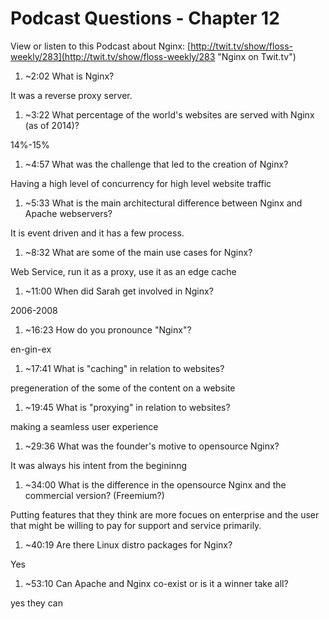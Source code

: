 # Podcast Questions - Chapter 12

View or listen to this Podcast about Nginx: [http://twit.tv/show/floss-weekly/283](http://twit.tv/show/floss-weekly/283 "Nginx on Twit.tv")

1) ~2:02 What is Nginx?

It was a reverse proxy server.  

1) ~3:22 What percentage of the world's websites are served with Nginx (as of 2014)?

14%-15%

1) ~4:57 What was the challenge that led to the creation of Nginx?

Having a high level of concurrency for high level website traffic

1) ~5:33 What is the main architectural difference between Nginx and Apache webservers?

It is event driven and it has a few process. 

1) ~8:32 What are some of the main use cases for Nginx?

Web Service, run it as a proxy, use it as an edge cache

1) ~11:00 When did Sarah get involved in Nginx?

2006-2008

1) ~16:23 How do you pronounce "Nginx"?

en-gin-ex

1) ~17:41 What is "caching" in relation to websites?

pregeneration of the some of the content on a website 

1) ~19:45 What is "proxying" in relation to websites?

making a seamless user experience 

1) ~29:36 What was the founder's motive to opensource Nginx?

It was always his intent from the begininng 

1) ~34:00 What is the difference in the opensource Nginx and the commercial version? (Freemium?)

Putting features that they think are more focues on enterprise and the user that might be willing to pay for support and service primarily.  

1) ~40:19 Are there Linux distro packages for Nginx?

Yes

1) ~53:10 Can Apache and Nginx co-exist or is it a winner take all?

yes they can  
